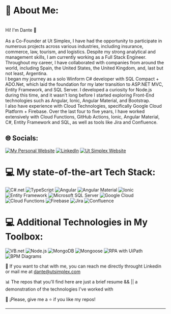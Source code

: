 # 💫 About Me:
<br>
Hi! I'm Dante 👋
⁣⁣<br> <br> 
As a Co-Founder at Ut Simplex, I have had the opportunity to participate in numerous projects across various industries, including insurance, commerce, law, tourism, and logistics. Despite my strong analytical and management skills, I am currently working as a Full Stack Engineer. Throughout my career, I have collaborated with companies from around the world, including Spain, the United States, the United Kingdom, and, last but not least, Argentina.
<br>
I began my journey as a solo Winform C# developer with SQL Compact + ADO.Net, which laid the foundation for my later transition to ASP.NET MVC, Entity Framework, and SQL Server. I developed a curiosity for Node.js during this time, and it wasn't long before I started exploring Front-End technologies such as Angular, Ionic, Angular Material, and Bootstrap.
<br>
I also have experience with Cloud Technologies, specifically Google Cloud Platform + Firebase. Over the last four to five years, I have worked extensively with Cloud Functions, GitHub Actions, Ionic, Angular Material, C#, Entity Framework and SQL, as well as tools like Jira and Confluence.

## 🌐 Socials:
[![My Personal Website](https://img.shields.io/badge/My%20Personal%20Website-%231d2d4e.svg?style=for-the-badge&logo=web&logoColor=white)](https://dante-arrighi-web.web.app)
[![LinkedIn](https://img.shields.io/badge/LinkedIn-%230077B5.svg?style=for-the-badge&logo=linkedin&logoColor=white)](https://linkedin.com/in/https://www.linkedin.com/in/dante-arrighi/)
[![Ut Simplex Website](https://img.shields.io/badge/Ut%20Simplex%20Website-%230072C6.svg?style=for-the-badge&logoColor=white)](https://utsimplex.com/)

# 💻 My state-of-the-art Tech Stack:
![C#.net](https://img.shields.io/badge/C%23-%230072C6.svg?style=for-the-badge&logo=c-sharp&logoColor=white)
![TypeScript](https://img.shields.io/badge/TypeScript-%23007ACC.svg?style=for-the-badge&logo=typescript&logoColor=white)
![Angular](https://img.shields.io/badge/Angular-%23DD0031.svg?style=for-the-badge&logo=angular&logoColor=white)
![Angular Material](https://img.shields.io/badge/Angular%20Material-%233f51b5.svg?style=for-the-badge&logo=angular&logoColor=white)
![Ionic](https://img.shields.io/badge/Ionic-%233388FF.svg?style=for-the-badge&logo=ionic&logoColor=white)
![Entity Framework](https://img.shields.io/badge/Entity%20Framework-%230072C6.svg?style=for-the-badge&logo=entity-framework&logoColor=white)
![Microsoft SQL Server](https://img.shields.io/badge/Microsoft%20SQL%20Server-CC2927?style=for-the-badge&logo=microsoft%20sql%20server&logoColor=white)
![Google Cloud](https://img.shields.io/badge/Google%20Cloud-%234285F4.svg?style=for-the-badge&logo=google-cloud&logoColor=white)
![Cloud Functions](https://img.shields.io/badge/Cloud%20Functions-%230000FF.svg?style=for-the-badge&logo=google-cloud&logoColor=white)
![Firebase](https://img.shields.io/badge/Firebase-%23FFCA28.svg?style=for-the-badge&logo=firebase&logoColor=black)
![Jira](https://img.shields.io/badge/Jira-%230000FF.svg?style=for-the-badge&logo=jira&logoColor=white)
![Confluence](https://img.shields.io/badge/Confluence-%23172BF4.svg?style=for-the-badge&logo=confluence&logoColor=white)

# 💻 Additional Technologies in My Toolbox:
![VB.net](https://img.shields.io/badge/VB.net-%230072C6.svg?style=for-the-badge&logo=visual-studio&logoColor=white)
![Node.js](https://img.shields.io/badge/Node.js-%23339933.svg?style=for-the-badge&logo=node.js&logoColor=white)
![MongoDB](https://img.shields.io/badge/MongoDB-%2347A248.svg?style=for-the-badge&logo=mongodb&logoColor=white)
![Mongoose](https://img.shields.io/badge/Mongoose-%23880000.svg?style=for-the-badge&logo=mongoose&logoColor=white)
![RPA with UiPath](https://img.shields.io/badge/UiPath-%230078D4.svg?style=for-the-badge&logo=uipath&logoColor=white)
![BPM Diagrams](https://img.shields.io/badge/BPM%20Diagrams-%230000FF.svg?style=for-the-badge&logo=visual-studio&logoColor=white)

📧 If you want to chat with me, you can reach me directly throught Linkedin or mail me at dante@utsimplex.com

📊 The repos that you'll find here are just a brief resume && || a demonstration of the technologies I've worked with 

👏 ¡Please, give me a ⭐️ if you like my repos!

----------------------------------------------------------------------------------------------------------------------------------------------------------------------

